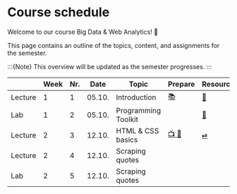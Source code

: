 # Course schedule

Welcome to our course Big Data & Web Analytics! 👋  

This page contains an outline of the topics, content, and assignments for the semester. 

:::{Note}
This overview will be updated as the semester progresses.
:::


|		|	Week	|	Nr.	|	Date	|	Topic	|	Prepare	|	Resources	|	AE	|	HW	|	Exam	|	
|	---	|	---	|	---	|	---	|	---	|	---	|	---	|	---	|	---	|	---	|	
|	Lecture	|	1	|	1	|	05.10.	|	Introduction	|	[📚](../weeks/week1.md)	|	[📑](https://docs.google.com/presentation/d/14mDixoFHReJhc7D3G0ooC_CZJ8R14AcjJLXqFfUmKgo/export/pdf)	|	#REF!	|		|		|	
|	Lab	|	1	|	2	|	05.10.	|	Programming Toolkit	|		|	[📑](https://docs.google.com/presentation/d/1AHDCyelaOumvZ9-MRLEaSGCulXvvo-hcoFRrTESQW-c/export/pdf)	|	[💻](../weeks/week1.md)	|		|		|	
|	Lecture	|	2	|	3	|	12.10.	|	HTML & CSS basics	|	[📺 💾 ](../weeks/week2.md)	|	[⏯](https://kirenz.github.io/codelabs/codelabs/webscraping/#0)	|		|		|		|	
|	Lecture	|	2	|	4	|	12.10.	|	Scraping quotes	|		|		|	[💻](../weeks/week2.md)	|		|		|	
|	Lab	|	2	|	5	|	12.10.	|	Scraping quotes	|		|		|		|		|		|	